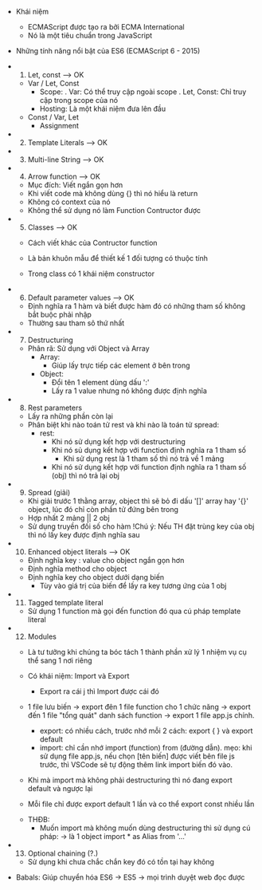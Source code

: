 * Khái niệm
    - ECMAScript được tạo ra bởi ECMA International
    - Nó là một tiêu chuẩn trong JavaScript

* Những tính năng nổi bật của ES6 (ECMAScript 6 - 2015)

- 1. Let, const --> OK
    + Var / Let, Const
        + Scope:
            . Var: Có thể truy cập ngoài scope
            . Let, Const: Chỉ truy cập trong scope của nó
        + Hosting: Là một khái niệm đưa lên đầu
    + Const / Var, Let
        + Assignment

- 2. Template Literals --> OK

- 3. Multi-line String --> OK

- 4. Arrow function --> OK
    + Mục đích: Viết ngắn gọn hơn
    + Khi viết code mà không dùng {} thì nó hiểu là return 
    + Không có context của nó
    + Không thể sử dụng nó làm Function Contructor được

- 5. Classes --> OK
    + Cách viết khác của Contructor function
    + Là bản khuôn mẫu để thiết kế 1 đối tượng có thuộc tính

    + Trong class có 1 khái niệm constructor

- 6. Default parameter values --> OK
    + Định nghĩa ra 1 hàm và biết được hàm đó có những tham số không bắt buộc phải nhập
    + Thường sau tham sô thứ nhất 

- 7. Destructuring 
    - Phân rã: Sử dụng với Object và Array
        + Array:
            + Giúp lấy trực tiếp các element ở bên trong
        + Object:
            + Đổi tên 1 element dùng dấu ':'
            + Lấy ra 1 value nhưng nó không được định nghĩa

- 8. Rest parameters
    - Lấy ra những phần còn lại
    - Phân biệt khi nào toán tử rest và khi nào là toán tử spread:
        + rest:
            + Khi nó sử dụng kết hợp với destructuring
            + Khi nó sủ dụng kết hợp với function định nghĩa ra 1 tham số
                + Khi sử dụng rest là 1 tham số thì nó trả về 1 mảng
            + Khi nó sử dụng  kết hợp với function định nghĩa ra 1 tham số (obj) thì nó trả lại obj

- 9. Spread (giải)
    + Khi giải trước 1 thằng array, object thì sẽ bỏ đi dấu '[]' array hay '{}' object, 
    lúc đó chỉ còn phần tử đứng bên trong 
    + Hợp nhất 2 mảng || 2 obj
    + Sử dụng truyền đối số cho hàm
    !Chú ý: Nếu TH đặt trùng key của obj thì nó lấy key được định nghĩa sau

- 10. Enhanced object literals --> OK
    + Định nghĩa key : value cho object ngắn gọn hơn
    + Định nghĩa method cho object 
    + Định nghĩa key cho object dưới dạng biến 
        + Tùy vào giá trị của biến để lấy ra key tương ứng của 1 obj

- 11. Tagged template literal
    + Sử dụng 1 function mà gọi đến function đó qua cú pháp template literal
    
- 12. Modules
    + Là tư tưởng khi chúng ta bóc tách 1 thành phần xử lý 1 nhiệm vụ cụ thể sang 1 nơi riêng
    + Có khái niệm: Import và Export
        + Export ra cái j thì Import được cái đó

    + 1 file lưu biến -> export đên 1 file function cho 1 chức năng -> export đến 1 file "tổng quát" danh sách function -> export 1 file app.js chính.
        + export: có nhiều cách, trước nhớ mỗi 2 cách: export { } và export default
        + import: chỉ cần nhớ import (function) from (đường dẫn).
        mẹo: khi sử dụng file app.js, nếu chọn [tên biến] được viết bên file js trước, thì VSCode sẽ tự động thêm link import biến đó vào.

    + Khi mà import mà không phải destructuring thì nó đang export default và ngược lại
    + Mỗi file chỉ được export default 1 lần và co thể export const nhiều lần 

    * THĐB: 
        - Muốn import mà không muốn dùng destructuring thì sử dụng cú pháp: -> là 1 object
            import * as Alias from '...'

- 13. Optional chaining (?.) 
    + Sử dụng khi chưa chắc chắn key đó có tồn tại hay không

* Babals: Giúp chuyển hóa ES6 -> ES5 -> mọi trình duyệt web đọc được